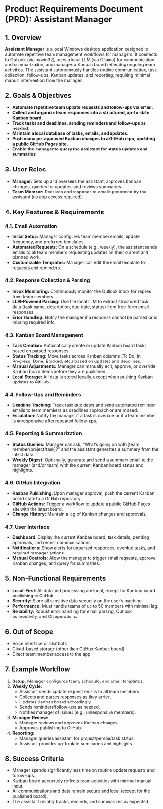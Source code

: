 # Product Requirements Document (PRD): Assistant Manager

## 1. Overview

**Assistant Manager** is a local Windows desktop application designed to automate repetitive team management workflows for managers. It connects to Outlook (via pywin32), uses a local LLM (via Ollama) for communication and summarization, and manages a Kanban board reflecting ongoing team activities. The assistant autonomously handles routine communication, task collection, follow-ups, Kanban updates, and reporting, requiring minimal manual intervention from the manager.

## 2. Goals & Objectives

- **Automate repetitive team update requests and follow-ups via email.**
- **Collect and organize team responses into a structured, up-to-date Kanban board.**
- **Track tasks and deadlines, sending reminders and follow-ups as needed.**
- **Maintain a local database of tasks, emails, and updates.**
- **Push manager-approved Kanban changes to a GitHub repo, updating a public GitHub Pages site.**
- **Enable the manager to query the assistant for status updates and summaries.**

## 3. User Roles

- **Manager:** Sets up and oversees the assistant, approves Kanban changes, queries for updates, and reviews summaries.
- **Team Member:** Receives and responds to emails generated by the assistant (no app access required).

## 4. Key Features & Requirements

### 4.1. Email Automation

- **Initial Setup:** Manager configures team member emails, update frequency, and preferred templates.
- **Automated Requests:** On a schedule (e.g., weekly), the assistant sends emails to all team members requesting updates on their current and planned work.
- **Customizable Templates:** Manager can edit the email template for requests and reminders.

### 4.2. Response Collection & Parsing

- **Inbox Monitoring:** Continuously monitor the Outlook inbox for replies from team members.
- **LLM-Powered Parsing:** Use the local LLM to extract structured task data (task name, description, due date, status) from free-form email responses.
- **Error Handling:** Notify the manager if a response cannot be parsed or is missing required info.

### 4.3. Kanban Board Management

- **Task Creation:** Automatically create or update Kanban board tasks based on parsed responses.
- **Status Tracking:** Move tasks across Kanban columns (To Do, In Progress, Done, Blocked, etc.) based on updates and deadlines.
- **Manual Adjustments:** Manager can manually edit, approve, or override Kanban board items before they are published.
- **Local Storage:** All data is stored locally, except when pushing Kanban updates to GitHub.

### 4.4. Follow-Ups and Reminders

- **Deadline Tracking:** Track task due dates and send automated reminder emails to team members as deadlines approach or are missed.
- **Escalation:** Notify the manager if a task is overdue or if a team member is unresponsive after repeated follow-ups.

### 4.5. Reporting & Summarization

- **Status Queries:** Manager can ask, “What’s going on with [team member/project/task]?” and the assistant generates a summary from the latest data.
- **Weekly Digest:** Optionally, generate and send a summary email to the manager (and/or team) with the current Kanban board status and highlights.

### 4.6. GitHub Integration

- **Kanban Publishing:** Upon manager approval, push the current Kanban board state to a GitHub repository.
- **GitHub Actions:** Trigger a workflow to update a public GitHub Pages site with the latest board.
- **Change History:** Maintain a log of Kanban changes and approvals.

### 4.7. User Interface

- **Dashboard:** Display the current Kanban board, task details, pending approvals, and recent communications.
- **Notifications:** Show alerts for unparsed responses, overdue tasks, and required manager actions.
- **Manual Controls:** Allow the manager to trigger email requests, approve Kanban changes, and query for summaries.

## 5. Non-Functional Requirements

- **Local-First:** All data and processing are local, except for Kanban board publishing to GitHub.
- **Security:** Store all sensitive data securely on the user’s machine.
- **Performance:** Must handle teams of up to 50 members with minimal lag.
- **Reliability:** Robust error handling for email parsing, Outlook connectivity, and Git operations.

## 6. Out of Scope

- Voice interface or chatbots
- Cloud-based storage (other than GitHub Kanban board)
- Direct team member access to the app

## 7. Example Workflow

1. **Setup:** Manager configures team, schedule, and email templates.
2. **Weekly Cycle:**
   - Assistant sends update request emails to all team members.
   - Collects and parses responses as they arrive.
   - Updates Kanban board accordingly.
   - Sends reminders/follow-ups as needed.
   - Notifies manager of issues (e.g., unresponsive members).
3. **Manager Review:**
   - Manager reviews and approves Kanban changes.
   - Approves publishing to GitHub.
4. **Reporting:**
   - Manager queries assistant for project/person/task status.
   - Assistant provides up-to-date summaries and highlights.

## 8. Success Criteria

- Manager spends significantly less time on routine update requests and follow-ups.
- Kanban board accurately reflects team activities with minimal manual input.
- All communications and data remain secure and local (except for the published board).
- The assistant reliably tracks, reminds, and summarizes as expected.
